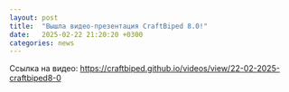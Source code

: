 ```yaml
---
layout: post
title:  "Вышла видео-презентация CraftBiped 8.0!"
date:   2025-02-22 21:20:20 +0300
categories: news
---
```

Ссылка на видео: <https://craftbiped.github.io/videos/view/22-02-2025-craftbiped8-0>
